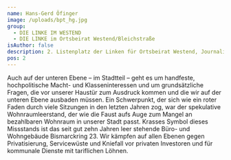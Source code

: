 ```yaml
---
name: Hans-Gerd Öfinger
image: /uploads/bpt_hg.jpg
group:
  - DIE LINKE IM WESTEND
  - DIE LINKE im Ortsbeirat Westend/Bleichstraße
isAuthor: false
description: 2. Listenplatz der Linken für Ortsbeirat Westend, Journalist
pos: 2
---
```

Auch auf der unteren Ebene – im Stadtteil – geht es um handfeste, hochpolitische Macht- und Klasseninteressen und um grundsätzliche Fragen, die vor unserer Haustür zum Ausdruck kommen und die wir auf der unteren Ebene ausbaden müssen. Ein Schwerpunkt, der sich wie ein roter Faden durch viele Sitzungen in den letzten Jahren zog, war der spekulative Wohnraumleerstand, der wie die Faust aufs Auge zum Mangel an bezahlbaren Wohnraum in unserer Stadt passt. Krasses Symbol dieses Missstands ist das seit gut zehn Jahren leer stehende Büro- und Wohngebäude Bismarckring 23. Wir kämpfen auf allen Ebenen gegen Privatisierung, Servicewüste und Kniefall vor privaten Investoren und für kommunale Dienste mit tariflichen Löhnen.